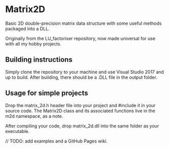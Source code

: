 Matrix2D
========

Basic 2D double-precision matrix data structure with some useful methods
packaged into a DLL.

Originally from the LU_factoriser repository, now made universal for use
with all my hobby projects.

Building instructions
---------------------

Simply clone the repository to your machine and use Visual Studio 2017 and up to
build. After building, there should be a .DLL file in the output folder.

Usage for simple projects
-------------------------

Drop the matrix_2d.h header file into your project and \#include it in your
source code. The Matrix2D class and its associated functions live in the m2d
namespace, as a note.

After compiling your code, drop matrix_2d.dll into the same folder as your
executable.

// TODO: add examples and a GitHub Pages wiki.
